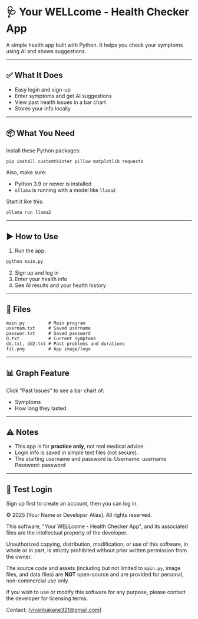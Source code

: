 # 🩺 Your WELLcome - Health Checker App

A simple health app built with Python. It helps you check your symptoms using AI and shows suggestions.

---

## ✅ What It Does

- Easy login and sign-up
- Enter symptoms and get AI suggestions
- View past health issues in a bar chart
- Stores your info locally

---

## 📦 What You Need

Install these Python packages:

```bash
pip install customtkinter pillow matplotlib requests
```

Also, make sure:
- Python 3.9 or newer is installed
- `ollama` is running with a model like `llama2`

Start it like this:

```bash
ollama run llama2
```

---

## ▶️ How to Use

1. Run the app:

```bash
python main.py
```

2. Sign up and log in
3. Enter your health info
4. See AI results and your health history

---

## 📁 Files

```
main.py         # Main program
usernam.txt     # Saved username
passwor.txt     # Saved password
D.txt           # Current symptoms
dd.txt, dd2.txt # Past problems and durations
fil.png         # App image/logo
```

---

## 📊 Graph Feature

Click "Past Issues" to see a bar chart of:
- Symptoms
- How long they lasted

---

## ⚠️ Notes

- This app is for **practice only**, not real medical advice.
- Login info is saved in simple text files (not secure).
- The starting username and password is:
    Username: username
    Password: password

---

## 🧪 Test Login

Sign up first to create an account, then you can log in.

© 2025 [Your Name or Developer Alias]. All rights reserved.

This software, "Your WELLcome - Health Checker App", and its associated files are the intellectual property of the developer.

Unauthorized copying, distribution, modification, or use of this software, in whole or in part, is strictly prohibited without prior written permission from the owner.

The source code and assets (including but not limited to `main.py`, image files, and data files) are **NOT** open-source and are provided for personal, non-commercial use only.

If you wish to use or modify this software for any purpose, please contact the developer for licensing terms.

Contact: [vivanbakane321@gmail.com]
